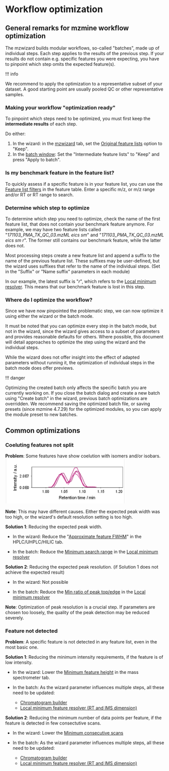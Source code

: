 # Workflow optimization

## General remarks for mzmine workflow optimization

The mzwizard builds modular workflows, so-called "batches", made up of individual steps. Each step
applies to the results of the previous step. If your results do not contain e.g. specific features
you were expecting, you have to pinpoint which step omits the expected feature(s).

!!! info

   We recommend to apply the optimization to a representative subset of your dataset. A good starting
   point are usually pooled QC or other representative samples.

### Making your workflow "optimization ready"

To pinpoint which steps need to be optimized, you must first keep the **intermediate results** of
each step.

Do either:

1. In the wizard: in the [mzwizard](../../wizard.md#5-filters) tab, set
   the [Original feature lists](../../wizard.md#original-feature-list) option to "Keep".
2. In the [batch window](../batch_processing/batch-processing.md#how-to-run-batch-processing): Set
   the "Intermediate feature lists" to "Keep" and press "Apply to batch".

### Is my benchmark feature in the feature list?

To quickly assess if a specific feature is in your feature list, you can use
the [Feature list filters](../../module_docs/lc-ms_featdet/featdet_results/featdet_results.md#feature-list-filters)
in the feature table. Enter a specific m/z, or m/z range and/or RT or RT range to search.

### Determine which step to optimize

To determine which step you need to optimize, check the name of the first feature list, that does
not contain your benchmark feature anymore. For example, we may have two feature lists called
"_171103_PMA_TK_QC_03.mzML eics sm_" and "_171103_PMA_TK_QC_03.mzML eics sm r_". The former still
contains our benchmark feature, while the latter does not.

Most processing steps create a new feature list and append a suffix to the name of the previous
feature list. These suffixes may be user-defined, but the wizard uses suffixes that refer to the
name of the individual steps. (Set in the "Suffix" or "Name suffix" parameters in each module)

In our example, the latest suffix is "_r_", which refers to
the [Local minimum resolver](../../module_docs/featdet_resolver_local_minimum/local-minimum-resolver.md).
This means that our benchmark feature is lost in this step.

### Where do I optimize the workflow?

Since we have now pinpointed the problematic step, we can now optimize it using either the wizard 
or the batch mode.

It must be noted that you can optimize every step in the batch mode, but not in the wizard, since 
the wizard gives access to a subset of parameters and provides reasonable defaults for others. 
Where possible, this document will detail approaches to optimize the step using the wizard and the 
individual steps.

While the wizard does not offer insight into the effect of adapted parameters without running it,
the optimization of individual steps in the batch mode does offer previews.

!!! danger

   Optimizing the created batch only affects the specific batch you are currently working on. If you
   close the batch dialog and create a new batch using "Create batch" in the wizard, previous 
   batch optimizations are overridden. We recommend saving the optimized batch file, or saving 
   presets (since mzmine 4.7.29) for the optimized modules, so you can apply the module preset to 
   new batches.

## Common optimizations

### Coeluting features not split
**Problem**: Some features have show coelution with isomers and/or isobars.
![img.png](coelution.png)

**Note**: This may have different causes. Either the expected peak width was too high, or the 
wizard's default resolution setting is too high.

**Solution 1**: Reducing the expected peak width.

- In the wizard: Reduce the "[Approximate feature FWHM](../../wizard.md#approximate-feature-fwhm)" in the HPLC/UHPLC/HILIC tab.

- In the batch: Reduce the [Minimum search range](../../module_docs/featdet_resolver_local_minimum/local-minimum-resolver.md#minimum-search-range-rtmobility-absolute) in the [Local minimum resolver](../../module_docs/featdet_resolver_local_minimum/local-minimum-resolver.md)

**Solution 2**: Reducing the expected peak resolution. (if Solution 1 does not achieve the expected result)

- In the wizard: Not possible

- In the batch: Reduce the [Min ratio of peak top/edge](../../module_docs/featdet_resolver_local_minimum/local-minimum-resolver.md#min-ratio-of-peak-topedge) in the [Local minimum resolver](../../module_docs/featdet_resolver_local_minimum/local-minimum-resolver.md)

**Note**: Optimization of peak resolution is a crucial step. If parameters are chosen too loosely, 
the quality of the peak detection may be reduced severely.

### Feature not detected
**Problem**: A specific feature is not detected in any feature list, even in the most basic one.

**Solution 1**: Reducing the minimum intensity requirements, if the feature is of low intensity.

- In the wizard: Lower the [Minimum feature height](../../wizard.md#minimum-feature-height) in the mass spectrometer tab.

- In the batch: As the wizard parameter influences multiple steps, all these need to be updated:
    - [Chromatogram builder](../../module_docs/lc-ms_featdet/featdet_adap_chromatogram_builder/adap-chromatogram-builder.md#minimum-absolute-height)
    - [Local minimum feature resolver (RT and IMS dimension)](../../module_docs/featdet_resolver_local_minimum/local-minimum-resolver.md#minimum-absolute-height)

**Solution 2**: Reducing the minimum number of data points per feature, if the feature is detected in few consectutive scans.

- In the wizard: Lower the [Minimum consecutive scans](../../wizard.md#minimum-consecutive-scans)

- In the batch: As the wizard parameter influences multiple steps, all these need to be updated:
    - [Chromatogram builder](../../module_docs/lc-ms_featdet/featdet_adap_chromatogram_builder/adap-chromatogram-builder.md#minimum-consecutive-scans)
    - [Local minimum feature resolver (RT and IMS dimension)](../../module_docs/featdet_resolver_local_minimum/local-minimum-resolver.md#minimum-scans-data-points)
